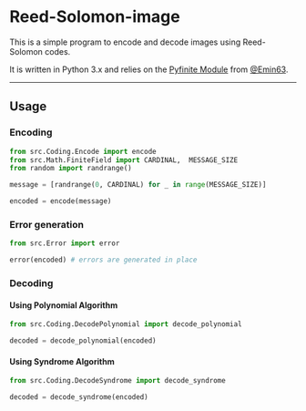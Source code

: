 # Reed-Solomon-image

This is a simple program to encode and decode images using Reed-Solomon codes.

It is written in Python 3.x and relies on the [Pyfinite Module](https://github.com/emin63/pyfinite) from [@Emin63](https://github.com/emin63/pyfinite).

---

## Usage

### Encoding

```Python
from src.Coding.Encode import encode
from src.Math.FiniteField import CARDINAL,  MESSAGE_SIZE
from random import randrange()

message = [randrange(0, CARDINAL) for _ in range(MESSAGE_SIZE)]

encoded = encode(message)
```

### Error generation

```Python
from src.Error import error

error(encoded) # errors are generated in place
```

### Decoding

#### Using Polynomial Algorithm

```Python
from src.Coding.DecodePolynomial import decode_polynomial

decoded = decode_polynomial(encoded)
```

#### Using Syndrome Algorithm

```Python
from src.Coding.DecodeSyndrome import decode_syndrome

decoded = decode_syndrome(encoded)
```
